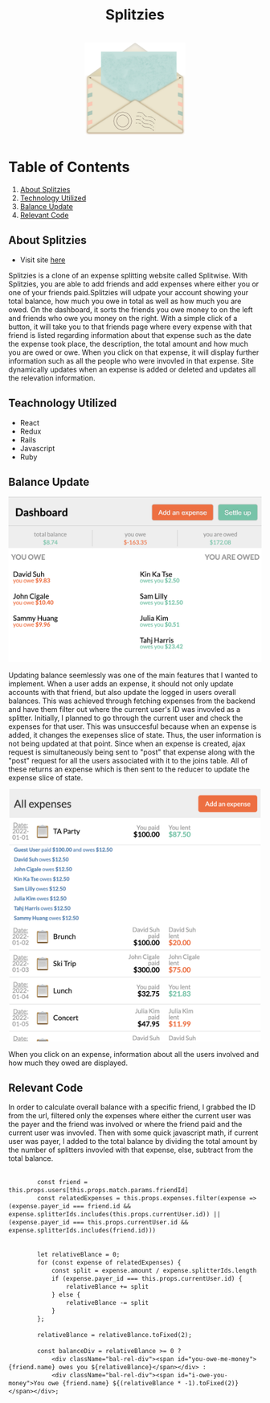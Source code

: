 <h1 align ="center">Splitzies<h1>
<p align="center"><img src="app/assets/images/favicon.png" width="200"></p>

# Table of Contents

1. [About Splitzies](#about)
2. [Technology Utilized](#technology)
3. [Balance Update](#balance)
4. [Relevant Code](#code)




## About Splitzies <a name="about"></a>

* Visit site [here](http://splitzies.herokuapp.com/#/)

<p>Splitzies is a clone of an expense splitting website called Splitwise. With Splitzies, you are able to add friends and add expenses where either you or one of your friends paid.Splitzies will udpate your account showing your total balance, how much you owe in total as well as how much you are owed. On the dashboard, it sorts the friends you owe money to on the left and friends who owe you money on the right. With a simple click of a button, it will take you to that friends page where every expense with that friend is listed regarding information about that expense such as the date the expense took place, the description, the total amount and how much you are owed or owe. When you click on that expense, it will display further information such as all the people who were invovled in that expense. Site dynamically updates when an expense is added or deleted and updates all the relevation information.</p>



## Teachnology Utilized <a name="technology"></a>

* React
* Redux
* Rails
* Javascript
* Ruby



## Balance Update <a name="balance"></a>

<p align ="center"><img src="docs/production1.png" width="800"></p>
<p>Updating balance seemlessly was one of the main features that I wanted to implement. When a user adds an expense, it should not only update accounts with that friend, but also update the logged in users overall balances. This was achieved through fetching expenses from the backend and have them filter out where the current user's ID was invovled as a splitter. Initially, I planned to go through the current user and check the expenses for that user. This was unsuccesful because when an expense is added, it changes the exepenses slice of state. Thus, the user information is not being updated at that point. Since when an expense is created, ajax request is simultaneously being sent to "post" that expense along with the "post" request for all the users associated with it to the joins table. All of these returns an expense which is then sent to the reducer to update the expense slice of state. </p>

<p align ="center"><img src="docs/production2.png" width="500"></p>
<p>When you click on an expense, information about all the users involved and how much they owed are displayed.</p>


## Relevant Code <a name="code"></a>

<p> In order to calculate overall balance with a specific friend, I grabbed the ID from the url, filtered only the expenses where either the current user was the payer and the friend was involved or where the friend paid and the current user was invovled. Then with some quick javascript math, if current user was payer, I added to the total balance by dividing the total amount by the number of splitters invovled with that expense, else, subtract from the total balance.  </p>

```

        const friend = this.props.users[this.props.match.params.friendId]
        const relatedExpenses = this.props.expenses.filter(expense => (expense.payer_id === friend.id && expense.splitterIds.includes(this.props.currentUser.id)) || (expense.payer_id === this.props.currentUser.id && expense.splitterIds.includes(friend.id)))

        
        let relativeBlance = 0;
        for (const expense of relatedExpenses) {
            const split = expense.amount / expense.splitterIds.length
            if (expense.payer_id === this.props.currentUser.id) {
                relativeBlance += split
            } else {
                relativeBlance -= split
            }
        };

        relativeBlance = relativeBlance.toFixed(2);

        const balanceDiv = relativeBlance >= 0 ? 
            <div className="bal-rel-div"><span id="you-owe-me-money">{friend.name} owes you ${relativeBlance}</span></div> : 
            <div className="bal-rel-div"><span id="i-owe-you-money">You owe {friend.name} ${(relativeBlance * -1).toFixed(2)}</span></div>;
        
       
```